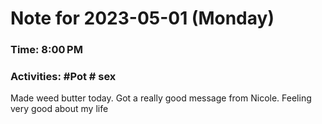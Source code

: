 # Note for 2023-05-01 (Monday)
### Time: 8:00 PM
### Activities: #Pot  # sex

Made weed butter today.   Got a really good message from Nicole.   Feeling very good about my life
